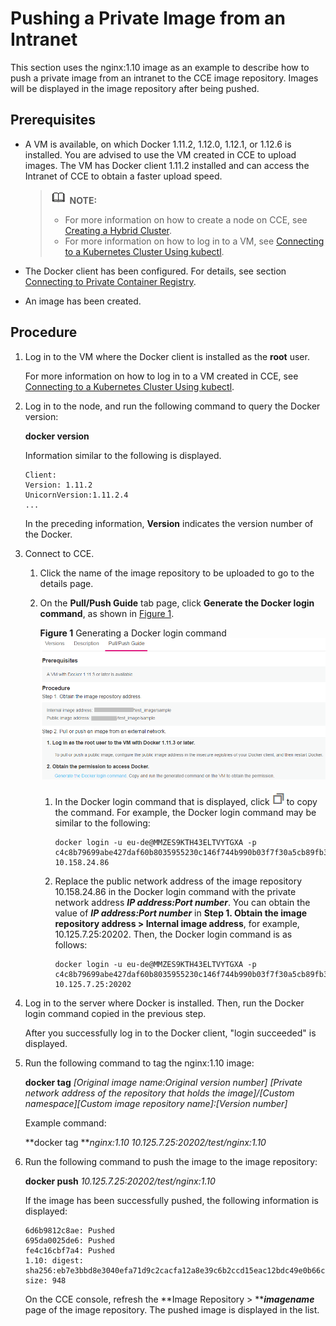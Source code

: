# Pushing a Private Image from an Intranet<a name="cce_01_0311"></a>

This section uses the nginx:1.10 image as an example to describe how to push a private image from an intranet to the CCE image repository. Images will be displayed in the image repository after being pushed.

## Prerequisites<a name="s6974aee92cff45cab8102170ab01700d"></a>

-   A VM is available, on which Docker 1.11.2, 1.12.0, 1.12.1, or 1.12.6 is installed. You are advised to use the VM created in CCE to upload images. The VM has Docker client 1.11.2 installed and can access the Intranet of CCE to obtain a faster upload speed.

    >![](public_sys-resources/icon-note.gif) **NOTE:**   
    >-   For more information on how to create a node on CCE, see  [Creating a Hybrid Cluster](creating-a-hybrid-cluster.md).  
    >-   For more information on how to log in to a VM, see  [Connecting to a Kubernetes Cluster Using kubectl](connecting-to-a-kubernetes-cluster-using-kubectl.md).  

-   The Docker client has been configured. For details, see section  [Connecting to Private Container Registry](connecting-to-private-container-registry.md).
-   An image has been created.

## Procedure<a name="section3220153311018"></a>

1.  Log in to the VM where the Docker client is installed as the  **root**  user.

    For more information on how to log in to a VM created in CCE, see  [Connecting to a Kubernetes Cluster Using kubectl](connecting-to-a-kubernetes-cluster-using-kubectl.md).

2.  Log in to the node, and run the following command to query the Docker version:

    **docker version**

    Information similar to the following is displayed.

    ```
    Client:
    Version: 1.11.2
    UnicornVersion:1.11.2.4
    ...
    ```

    In the preceding information,  **Version**  indicates the version number of the Docker.

3.  Connect to CCE.
    1.  Click the name of the image repository to be uploaded to go to the details page.
    2.  On the  **Pull/Push Guide**  tab page, click  **Generate the Docker login command**, as shown in  [Figure 1](#fig1931918174407).

        **Figure  1**  Generating a Docker login command<a name="fig1931918174407"></a>  
        ![](figures/generating-a-docker-login-command-14.png "generating-a-docker-login-command-14")

        1.  In the Docker login command that is displayed, click  ![](figures/icon-copy-01-15.png)  to copy the command. For example, the Docker login command may be similar to the following:

            ```
            docker login -u eu-de@MMZES9KTH43ELTVYTGXA -p c4c8b79699abe427daf60b8035955230c146f744b990b03f7f30a5cb89fb382c 10.158.24.86
            ```

        2.  Replace the public network address of the image repository 10.158.24.86 in the Docker login command with the private network address  **_IP address:Port number_**. You can obtain the value of  **_IP address:Port number_**  in  **Step 1. Obtain the image repository address \> Internal image address**, for example, 10.125.7.25:20202. Then, the Docker login command is as follows:

            ```
            docker login -u eu-de@MMZES9KTH43ELTVYTGXA -p c4c8b79699abe427daf60b8035955230c146f744b990b03f7f30a5cb89fb382c 10.125.7.25:20202
            ```


4.  Log in to the server where Docker is installed. Then, run the Docker login command copied in the previous step.

    After you successfully log in to the Docker client, "login succeeded" is displayed.

5.  Run the following command to tag the nginx:1.10 image:

    **docker tag** _\[Original image name:Original version number\] \[Private network address of the repository that holds the image\]/\[Custom namespace\]\[Custom image repository name\]:\[Version number\]_

    Example command:

    **docker tag **_nginx:1.10 10.125.7.25:20202/test/nginx:1.10_

6.  Run the following command to push the image to the image repository:

    **docker push** _10.125.7.25:20202/test/nginx:1.10_

    If the image has been successfully pushed, the following information is displayed:

    ```
    6d6b9812c8ae: Pushed 
    695da0025de6: Pushed 
    fe4c16cbf7a4: Pushed 
    1.10: digest: sha256:eb7e3bbd8e3040efa71d9c2cacfa12a8e39c6b2ccd15eac12bdc49e0b66cee63 size: 948
    ```

    On the CCE console, refresh the  **Image Repository \> **_**imagename**_  page of the image repository. The pushed image is displayed in the list.


